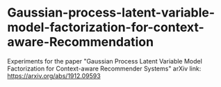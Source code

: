 # Gaussian-process-latent-variable-model-factorization-for-context-aware-Recommendation
Experiments for the paper "Gaussian Process Latent Variable Model Factorization for Context-aware Recommender Systems"
arXiv link: https://arxiv.org/abs/1912.09593
